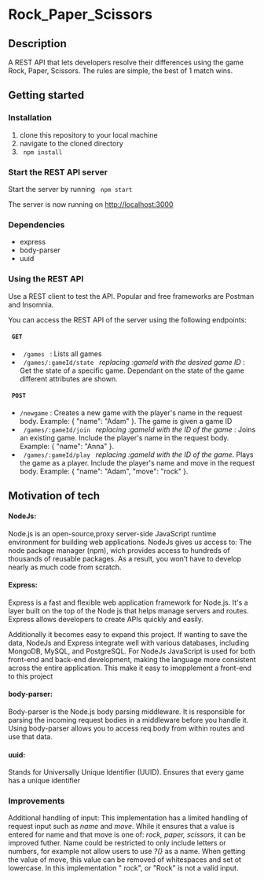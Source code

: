 # Rock_Paper_Scissors
## Description
A REST API that lets developers resolve their differences using the game Rock, Paper, Scissors. The rules are simple, the best of 1 match wins.

## Getting started

### Installation
1. clone this repository to your local machine
2. navigate to the cloned directory
3.  <code> npm install </code> 

### Start the REST API server
Start the server by running <code> npm start </code>

The server is now running on [http://localhost:3000](http://localhost:3000)

### Dependencies
* express
* body-parser
* uuid

### Using the REST API
Use a REST client to test the API. Popular and free frameworks are Postman and Insomnia.

You can access the REST API of the server using the following endpoints:

#### <code> GET </code> 
* <code> /games </code> : Lists all games
* <code> /games/:gameId/state </code> _replacing :gameId with the desired game ID_ : Get the state of a specific game. Dependant on the state of the game different attributes are shown. 

#### <code> POST </code> 
* <code>/newgame</code> : Creates a new game with the player's name in the request body. Example: { "name": "Adam" }. The game is given a game ID
* <code> /games/:gameId/join </code> _replacing :gameId with the ID of the game_ : Joins an existing game. Include the player's name in the request body. Example: { "name": "Anna" }.
* <code> /games/:gameId/play </code> _replacing :gameId with the ID of the game_. Plays the game as a player. Include the player's name and move in the request body. Example: { "name": "Adam", "move": "rock" }.


## Motivation of tech
#### NodeJs: 
Node.js is an open-source,proxy server-side JavaScript runtime environment for building web applications. NodeJs gives us access to: The node package manager (npm), wich provides access to hundreds of thousands of reusable packages. As a result, you won’t have to develop nearly as much code from scratch.
#### Express: 
Express is a fast and flexible web application framework for Node.js. It's a layer built on the top of the Node js that helps manage servers and routes. Express allows developers to create APIs quickly and easily.

Additionally it becomes easy to expand this project. If wanting to save the data, NodeJs and Express integrate well with various databases, including MongoDB, MySQL, and PostgreSQL. For NodeJs JavaScript is used for both front-end and back-end development, making the language more consistent across the entire application. This make it easy to imopplement a front-end to this project

#### body-parser: 
Body-parser is the Node.js body parsing middleware. It is responsible for parsing the incoming request bodies in a middleware before you handle it. Using body-parser allows you to access req.body from within routes and use that data.

#### uuid: 
Stands for Universally Unique Identifier (UUID). Ensures that every game has a unique identifier

### Improvements
Additional handling of input: This implementation has a limited handling of request input such as _name_ and _move_. While it ensures that a value is entered for name and that move is one of: _rock, paper, scissors_, it can be improved futher. Name could be restricted to only include letters or numbers, for example not allow users to use _?(}_ as a name. When getting the value of move, this value can be removed of whitespaces and set ot lowercase. In this implementation " rock", or "Rock" is not a valid input.  
